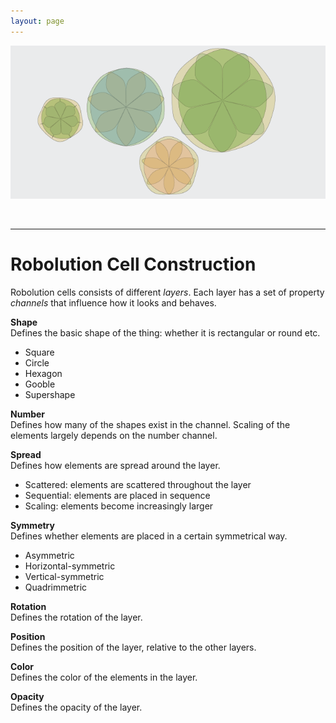 ```yaml
---
layout: page
---
```

<!-- NOTITLE --> <p><img src="/static/media/robolution.gif" class="border" /></p>  <p>&nbsp;</p>  <hr />  <h1>Robolution Cell Construction</h1>  <p>Robolution cells consists of different <i>layers</i>. Each layer has a set of property <i>channels</i> that influence how it looks and behaves.</p>  <p><b>Shape</b><br /> Defines the basic shape of the thing: whether it is rectangular or round etc.</p>  <ul> <li>Square</li> <li>Circle</li> <li>Hexagon</li> <li>Gooble</li> <li>Supershape</li> </ul>  <p><b>Number</b><br /> Defines how many of the shapes exist in the channel. Scaling of the elements largely depends on the number channel.</p>  <p><b>Spread</b><br /> Defines how elements are spread around the layer.</p>  <ul> <li>Scattered: elements are scattered throughout the layer</li> <li>Sequential: elements are placed in sequence</li> <li>Scaling: elements become increasingly larger</li> </ul>  <p><b>Symmetry</b><br /> Defines whether elements are placed in a certain symmetrical way.</p>  <ul> <li>Asymmetric</li> <li>Horizontal-symmetric</li> <li>Vertical-symmetric</li> <li>Quadrimmetric</li> </ul>  <p><b>Rotation</b><br /> Defines the rotation of the layer.</p>  <p><b>Position</b><br /> Defines the position of the layer, relative to the other layers.</p>  <p><b>Color</b><br /> Defines the color of the elements in the layer.</p>  <p><b>Opacity</b><br /> Defines the opacity of the layer.</p> 